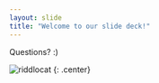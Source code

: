 ```yaml
---
layout: slide
title: "Welcome to our slide deck!"
---
```


Questions? :)

![riddlocat](https://octodex.github.com/images/riddlocat.png)
{: .center}
